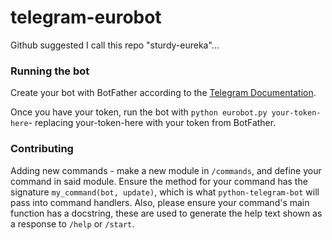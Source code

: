 # telegram-eurobot
Github suggested I call this repo "sturdy-eureka"...

### Running the bot
Create your bot with BotFather according to the [Telegram Documentation](https://core.telegram.org/bots#botfather).

Once you have your token, run the bot with `python eurobot.py your-token-here`- replacing your-token-here with your token from BotFather.

### Contributing
Adding new commands - make a new module in `/commands`, and define your command in said module. Ensure the method for your command has the signature `my_command(bot, update)`, which is what `python-telegram-bot` will pass into command handlers. Also, please ensure your command's main function has a docstring, these are used to generate the help text shown as a response to `/help` or `/start`.
